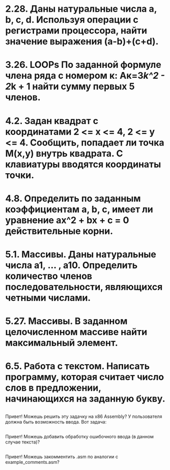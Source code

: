 # 2.28. Даны натуральные числа a, b, c, d. Используя операции с регистрами процессора, найти значение выражения (а-b)+(c+d).

# 3.26. LOOPs По заданной формуле члена ряда с номером к: Ак=3*k^2 - 2*k + 1 найти сумму первых 5 членов.

# 4.2. Задан квадрат с координатами 2 <= x <= 4, 2 <= y <= 4. Сообщить, попадает ли точка М(х,у) внутрь квадрата. С клавиатуры вводятся координаты точки.

# 4.8. Определить по заданным коэффициентам a, b, с, имеет ли уравнение ax^2 + bx + c = 0 действительные корни.

# 5.1. Массивы. Даны натуральные числа а1, ... , а10. Определить количество членов последовательности, являющихся четными числами.

# 5.27. Массивы. В заданном целочисленном массиве найти максимальный элемент.

# 6.5. Работа с текстом. Написать программу, которая считает число слов в предложении, начинающихся на заданную букву.

##
Привет! Можешь решить эту задачку на x86 Assembly? У пользователя должна быть возможность ввода. Вот задача:

##
Привет! Можешь добавить обработку ошибочного ввода (в данном случае текста)?

##
Привет! Можешь закомментить .asm по аналогии с example_comments.asm?